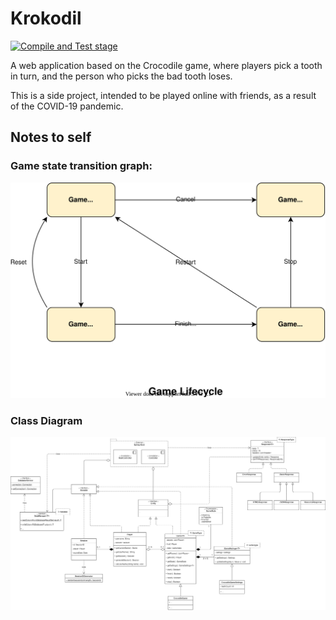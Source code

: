 # Krokodil

[![Compile and Test stage](https://github.com/Adriandmen/krokodil/actions/workflows/maven.yml/badge.svg?branch=master)](https://github.com/Adriandmen/krokodil/actions/workflows/maven.yml)

A web application based on the Crocodile game,
where players pick a tooth in turn, and the person who picks the bad tooth loses.

This is a side project, intended to be played online with friends, as a result of the COVID-19 pandemic.

## Notes to self

### Game state transition graph:

![Game State Graph](img/Krokodil.svg)

### Class Diagram

![UML Class Diagram](img/UML.png)
